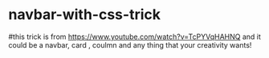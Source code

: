# navbar-with-css-trick
#this trick is from https://www.youtube.com/watch?v=TcPYVqHAHNQ and it could be a navbar, card , coulmn and any thing that your creativity wants!
